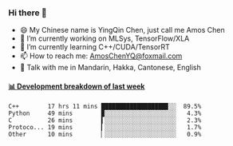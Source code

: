 ### Hi there 👋
- 😄 My Chinese name is YingQin Chen, just call me Amos Chen
- 🔭 I’m currently working on MLSys, TensorFlow/XLA
- 🌱 I’m currently learning C++/CUDA/TensorRT
- 📫 How to reach me: AmosChenYQ@foxmail.com
- 💬 Talk with me in Mandarin, Hakka, Cantonese, English

<!-- waka-box start -->
#### <a href="https://gist.github.com/becb911736b10de673d72f2a472b1e52" target="_blank">📊 Development breakdown of last week</a>
```text
C++        17 hrs 11 mins ██████████████████▊░░  89.5%
Python     49 mins        ▉░░░░░░░░░░░░░░░░░░░░   4.3%
C          26 mins        ▍░░░░░░░░░░░░░░░░░░░░   2.3%
Protoco... 19 mins        ▎░░░░░░░░░░░░░░░░░░░░   1.7%
Other      10 mins        ▏░░░░░░░░░░░░░░░░░░░░   0.9%
```
<!-- waka-box end -->


<!--
**AmosChenYQ/AmosChenYQ** is a ✨ _special_ ✨ repository because its `README.md` (this file) appears on your GitHub profile.

Here are some ideas to get you started:

- 🔭 I’m currently working on 
- 🌱 I’m currently learning ...
- 👯 I’m looking to collaborate on ...
- 🤔 I’m looking for help with ...
- 📫 How to reach me: AmosChenYQ@foxmail.com
- 😄 Pronouns: ...
- ⚡ Fun fact: ...
-->
